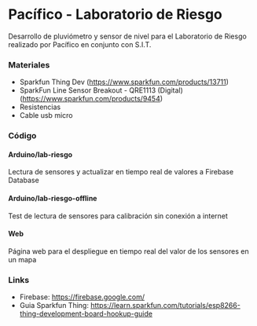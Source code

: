 # Pacífico - Laboratorio de Riesgo

Desarrollo de pluviómetro y sensor de nivel para el Laboratorio de Riesgo realizado por Pacífico en conjunto con S.I.T.

### Materiales
* Sparkfun Thing Dev (https://www.sparkfun.com/products/13711)
* SparkFun Line Sensor Breakout - QRE1113 (Digital) (https://www.sparkfun.com/products/9454)
* Resistencias 
* Cable usb micro

### Código
#### Arduino/lab-riesgo
Lectura de sensores y actualizar en tiempo real de valores a Firebase Database

#### Arduino/lab-riesgo-offline
Test de lectura de sensores para calibración sin conexión a internet

#### Web
Página web para el despliegue en tiempo real del valor de los sensores en un mapa

### Links
* Firebase: https://firebase.google.com/
* Guia Sparkfun Thing: https://learn.sparkfun.com/tutorials/esp8266-thing-development-board-hookup-guide




